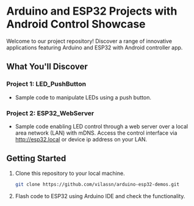 # Arduino and ESP32 Projects with Android Control Showcase

Welcome to our project repository! Discover a range of innovative applications featuring Arduino and ESP32 with Android controller app.

## What You'll Discover

### Project 1: LED_PushButton
- Sample code to manipulate LEDs using a push button.

### Project 2: ESP32_WebServer
- Sample code enabling LED control through a web server over a local area network (LAN) with mDNS. Access the control interface via http://esp32.local or device ip address on your LAN.

## Getting Started

1. Clone this repository to your local machine.
   ```bash
   git clone https://github.com/vilassn/arduino-esp32-demos.git
   ```
2. Flash code to ESP32 using Arduino IDE and check the functionality.